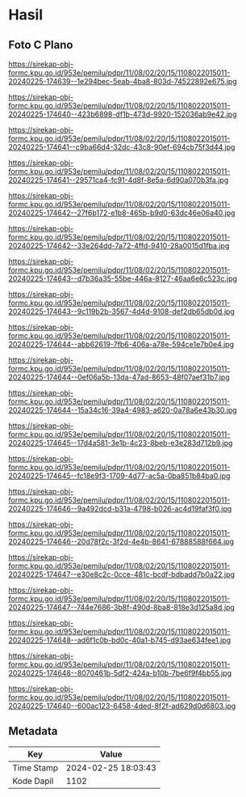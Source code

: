 # Hasil

## Foto C Plano

https://sirekap-obj-formc.kpu.go.id/953e/pemilu/pdpr/11/08/02/20/15/1108022015011-20240225-174639--1e294bec-5eab-4ba8-803d-74522892e675.jpg

https://sirekap-obj-formc.kpu.go.id/953e/pemilu/pdpr/11/08/02/20/15/1108022015011-20240225-174640--423b6898-df1b-473d-9920-152036ab9e42.jpg

https://sirekap-obj-formc.kpu.go.id/953e/pemilu/pdpr/11/08/02/20/15/1108022015011-20240225-174641--c9ba66d4-32dc-43c8-90ef-694cb75f3d44.jpg

https://sirekap-obj-formc.kpu.go.id/953e/pemilu/pdpr/11/08/02/20/15/1108022015011-20240225-174641--29571ca4-fc91-4d8f-8e5a-6d90a070b3fa.jpg

https://sirekap-obj-formc.kpu.go.id/953e/pemilu/pdpr/11/08/02/20/15/1108022015011-20240225-174642--27f6b172-e1b8-465b-b9d0-63dc46e06a40.jpg

https://sirekap-obj-formc.kpu.go.id/953e/pemilu/pdpr/11/08/02/20/15/1108022015011-20240225-174642--33e264dd-7a72-4ffd-9410-28a0015d1fba.jpg

https://sirekap-obj-formc.kpu.go.id/953e/pemilu/pdpr/11/08/02/20/15/1108022015011-20240225-174643--d7b36a35-55be-446a-8127-46aa6e6c523c.jpg

https://sirekap-obj-formc.kpu.go.id/953e/pemilu/pdpr/11/08/02/20/15/1108022015011-20240225-174643--9c119b2b-3567-4d4d-9108-def2db65db0d.jpg

https://sirekap-obj-formc.kpu.go.id/953e/pemilu/pdpr/11/08/02/20/15/1108022015011-20240225-174644--abb62619-7fb6-406a-a78e-594ce1e7b0e4.jpg

https://sirekap-obj-formc.kpu.go.id/953e/pemilu/pdpr/11/08/02/20/15/1108022015011-20240225-174644--0ef06a5b-13da-47ad-8653-48f07aef31b7.jpg

https://sirekap-obj-formc.kpu.go.id/953e/pemilu/pdpr/11/08/02/20/15/1108022015011-20240225-174644--15a34c16-39a4-4983-a620-0a78a6e43b30.jpg

https://sirekap-obj-formc.kpu.go.id/953e/pemilu/pdpr/11/08/02/20/15/1108022015011-20240225-174645--17d4a581-3e1b-4c23-8beb-e3e283d712b9.jpg

https://sirekap-obj-formc.kpu.go.id/953e/pemilu/pdpr/11/08/02/20/15/1108022015011-20240225-174645--fc18e9f3-1709-4d77-ac5a-0ba851b84ba0.jpg

https://sirekap-obj-formc.kpu.go.id/953e/pemilu/pdpr/11/08/02/20/15/1108022015011-20240225-174646--9a492dcd-b31a-4798-b026-ac4d19faf3f0.jpg

https://sirekap-obj-formc.kpu.go.id/953e/pemilu/pdpr/11/08/02/20/15/1108022015011-20240225-174646--20d78f2c-3f2d-4e4b-8641-67888588f664.jpg

https://sirekap-obj-formc.kpu.go.id/953e/pemilu/pdpr/11/08/02/20/15/1108022015011-20240225-174647--e30e8c2c-0cce-481c-bcdf-bdbadd7b0a22.jpg

https://sirekap-obj-formc.kpu.go.id/953e/pemilu/pdpr/11/08/02/20/15/1108022015011-20240225-174647--744e7686-3b8f-490d-8ba8-818e3d125a8d.jpg

https://sirekap-obj-formc.kpu.go.id/953e/pemilu/pdpr/11/08/02/20/15/1108022015011-20240225-174648--ad6f1c0b-bd0c-40a1-b745-d93ae634fee1.jpg

https://sirekap-obj-formc.kpu.go.id/953e/pemilu/pdpr/11/08/02/20/15/1108022015011-20240225-174648--8070461b-5df2-424a-b10b-7be6f9f4bb55.jpg

https://sirekap-obj-formc.kpu.go.id/953e/pemilu/pdpr/11/08/02/20/15/1108022015011-20240225-174640--600ac123-6458-4ded-8f2f-ad629d0d6803.jpg


## Metadata

| Key        | Value               |
| ---------- | ------------------- |
| Time Stamp | 2024-02-25 18:03:43 |
| Kode Dapil | 1102                |



